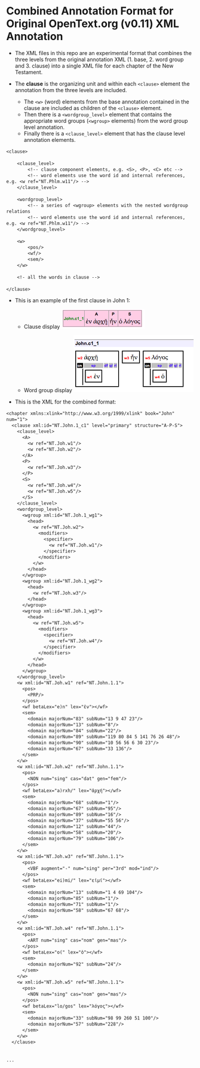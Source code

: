 # Combined Annotation Format for Original OpenText.org (v0.11) XML Annotation

* The XML files in this repo are an experimental format that combines the three levels from 
the original annotation XML (1. base, 2. word group and 3. clause) into a single XML file for each chapter of 
the New Testament.

* The **clause** is the organizing unit and within each `<clause>` element the annotation from the three levels
are included. 
	* The `<w>` (word) elements from the base annotation contained in the clause are included as children of the
`<clause>` element. 
	* Then there is a `<wordgroup_level>` element that contains the appropriate word groups (`<wgroup>` elements)
          from the word group level annotation.
	* Finally there is a `<clause_level>` element that has the clause level annotation elements.


```
<clause>

	<clause_level>
		<!-- clause component elements, e.g. <S>, <P>, <C> etc -->
		<!-- word elements use the word id and internal references, e.g. <w ref="NT.Phlm.w11"/> -->
	</clause_level>

	<wordgroup_level>
		<!-- a series of <wgroup> elements with the nested wordgroup relations
		<!-- word elements use the word id and internal references, e.g. <w ref="NT.Phlm.w11"/> -->
	</wordgroup_level>

	<w>
		<pos/>
		<wf/>
		<sem/>
	</w>
	
	<!- all the words in clause -->

</clause>
```

* This is an example of the first clause in John 1:

	* Clause display
	![](John-c1_1.png)

	* Word group display
	![](John-c1_1_wg.png)

* This is the XML for the combined format:

```
<chapter xmlns:xlink="http://www.w3.org/1999/xlink" book="John" num="1">
  <clause xml:id="NT.John.1_c1" level="primary" structure="A-P-S">
    <clause_level>
      <A>
        <w ref="NT.Joh.w1"/>
        <w ref="NT.Joh.w2"/>
      </A>
      <P>
        <w ref="NT.Joh.w3"/>
      </P>
      <S>
        <w ref="NT.Joh.w4"/>
        <w ref="NT.Joh.w5"/>
      </S>
    </clause_level>
    <wordgroup_level>
      <wgroup xml:id="NT.Joh.1_wg1">
        <head>
          <w ref="NT.Joh.w2">
            <modifiers>
              <specifier>
                <w ref="NT.Joh.w1"/>
              </specifier>
            </modifiers>
          </w>
        </head>
      </wgroup>
      <wgroup xml:id="NT.Joh.1_wg2">
        <head>
          <w ref="NT.Joh.w3"/>
        </head>
      </wgroup>
      <wgroup xml:id="NT.Joh.1_wg3">
        <head>
          <w ref="NT.Joh.w5">
            <modifiers>
              <specifier>
                <w ref="NT.Joh.w4"/>
              </specifier>
            </modifiers>
          </w>
        </head>
      </wgroup>
    </wordgroup_level>
    <w xml:id="NT.Joh.w1" ref="NT.John.1.1">
      <pos>
        <PRP/>
      </pos>
      <wf betaLex="e)n" lex="ἐν"></wf>
      <sem>
        <domain majorNum="83" subNum="13 9 47 23"/>
        <domain majorNum="13" subNum="8"/>
        <domain majorNum="84" subNum="22"/>
        <domain majorNum="89" subNum="119 80 84 5 141 76 26 48"/>
        <domain majorNum="90" subNum="10 56 56 6 30 23"/>
        <domain majorNum="67" subNum="33 136"/>
      </sem>
    </w>
    <w xml:id="NT.Joh.w2" ref="NT.John.1.1">
      <pos>
        <NON num="sing" cas="dat" gen="fem"/>
      </pos>
      <wf betaLex="a)rxh/" lex="ἀρχή"></wf>
      <sem>
        <domain majorNum="68" subNum="1"/>
        <domain majorNum="67" subNum="95"/>
        <domain majorNum="89" subNum="16"/>
        <domain majorNum="37" subNum="55 56"/>
        <domain majorNum="12" subNum="44"/>
        <domain majorNum="58" subNum="20"/>
        <domain majorNum="79" subNum="106"/>
      </sem>
    </w>
    <w xml:id="NT.Joh.w3" ref="NT.John.1.1">
      <pos>
        <VBF augment="-" num="sing" per="3rd" mod="ind"/>
      </pos>
      <wf betaLex="ei)mi/" lex="εἰμί"></wf>
      <sem>
        <domain majorNum="13" subNum="1 4 69 104"/>
        <domain majorNum="85" subNum="1"/>
        <domain majorNum="71" subNum="1"/>
        <domain majorNum="58" subNum="67 68"/>
      </sem>
    </w>
    <w xml:id="NT.Joh.w4" ref="NT.John.1.1">
      <pos>
        <ART num="sing" cas="nom" gen="mas"/>
      </pos>
      <wf betaLex="o(" lex="ὁ"></wf>
      <sem>
        <domain majorNum="92" subNum="24"/>
      </sem>
    </w>
    <w xml:id="NT.Joh.w5" ref="NT.John.1.1">
      <pos>
        <NON num="sing" cas="nom" gen="mas"/>
      </pos>
      <wf betaLex="lo/gos" lex="λόγος"></wf>
      <sem>
        <domain majorNum="33" subNum="98 99 260 51 100"/>
        <domain majorNum="57" subNum="228"/>
      </sem>
    </w>
  </clause>


...
```


